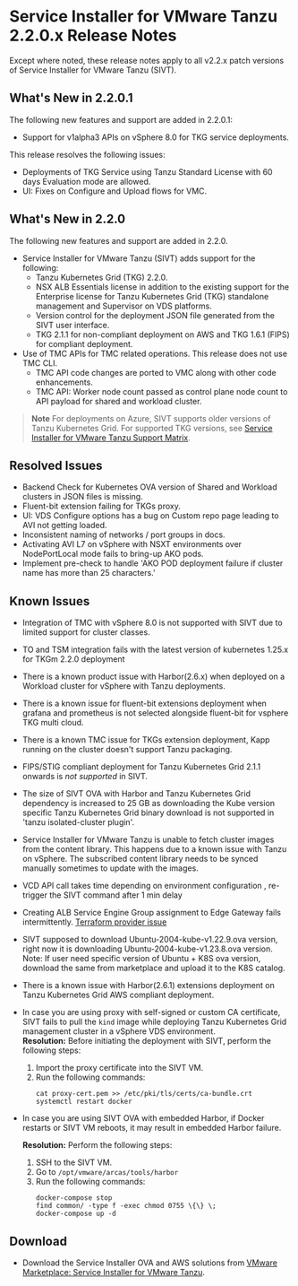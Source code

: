 # Service Installer for VMware Tanzu 2.2.0.x Release Notes

Except where noted, these release notes apply to all v2.2.x patch versions of Service Installer for VMware Tanzu (SIVT).

## What's New in 2.2.0.1
The following new features and support are added in 2.2.0.1:

- Support for v1alpha3 APIs on vSphere 8.0 for TKG service deployments.

This release resolves the following issues:

- Deployments of TKG Service using Tanzu Standard License with 60 days Evaluation mode are allowed.
- UI: Fixes on Configure and Upload flows for VMC.

## What's New in 2.2.0
The following new features and support are added in 2.2.0.

- Service Installer for VMware Tanzu (SIVT) adds support for the following:
  - Tanzu Kubernetes Grid (TKG) 2.2.0.
  - NSX ALB Essentials license in addition to the existing support for the Enterprise license for Tanzu Kubernetes Grid (TKG) standalone management and Supervisor on VDS platforms.
  - Version control for the deployment JSON file generated from the SIVT user interface.
  - TKG 2.1.1 for non-compliant deployment on AWS and TKG 1.6.1 (FIPS) for compliant deployment.
- Use of TMC APIs for TMC related operations. This release does not use TMC CLI. 
  - TMC API code changes are ported to VMC along with other code enhancements.
  - TMC API: Worker node count passed as control plane node count to API payload for shared and workload cluster.

> **Note** For deployments on Azure, SIVT supports older versions of Tanzu Kubernetes Grid. For supported TKG versions, see [Service Installer for VMware Tanzu Support Matrix](index.md#sivt-support).

## Resolved Issues
- Backend Check for Kubernetes OVA version of Shared and Workload clusters in JSON files is missing.
- Fluent-bit extension failing for TKGs proxy.
- UI: VDS Configure options has a bug on Custom repo page leading to AVI not getting loaded.
- Inconsistent naming of networks / port groups in docs.
- Activating AVI L7 on vSphere with NSXT environments over NodePortLocal mode fails to bring-up AKO pods.
- Implement pre-check to handle 'AKO POD deployment failure if cluster name has more than 25 characters.'

## Known Issues
- Integration of TMC with vSphere 8.0 is not supported with SIVT due to limited support for cluster classes.
- TO and TSM integration fails with the latest version of kubernetes 1.25.x for TKGm 2.2.0 deployment
- There is a known product issue with Harbor(2.6.x) when deployed on a Workload cluster for vSphere with Tanzu deployments.
- There is a known issue for fluent-bit extensions deployment when grafana and prometheus is not selected alongside fluent-bit for vsphere TKG multi cloud.
- There is a known TMC issue for TKGs extension deployment, Kapp running on the cluster doesn't support Tanzu packaging.
- FIPS/STIG compliant deployment for Tanzu Kubernetes Grid 2.1.1 onwards is *not supported* in SIVT.
- The size of SIVT OVA with Harbor and Tanzu Kubernetes Grid dependency is increased to 25 GB as downloading the Kube version specific Tanzu Kubernetes Grid binary download is not supported in 'tanzu isolated-cluster plugin'.
- Service Installer for VMware Tanzu is unable to fetch cluster images from the content library. This happens due to a known issue with Tanzu on vSphere. The subscribed content library needs to be synced manually sometimes to update with the images.
- VCD API call takes time depending on environment configuration , re-trigger the SIVT command after 1 min delay
- Creating ALB Service Engine Group assignment to Edge Gateway fails intermittently. [Terraform provider issue](https://github.com/vmware/terraform-provider-vcd/issues/923)
- SIVT supposed to download Ubuntu-2004-kube-v1.22.9.ova version, right now it is downloading Ubuntu-2004-kube-v1.23.8.ova version.
  Note: If user need specific version of Ubuntu + K8S ova version, download the same from marketplace and upload it to the K8S catalog.
- There is a known issue with Harbor(2.6.1) extensions deployment on Tanzu Kubernetes Grid AWS compliant deployment.

- In case you are using proxy with self-signed or custom CA certificate, SIVT fails to pull the `kind` image while deploying Tanzu Kubernetes Grid management cluster in a vSphere VDS environment.</br>
  **Resolution:** Before initiating the deployment with SIVT, perform the following steps:

  1. Import the proxy certificate into the SIVT VM.
  1. Run the following commands:
      ```
      cat proxy-cert.pem >> /etc/pki/tls/certs/ca-bundle.crt
      systemctl restart docker
      ```
- In case you are using SIVT OVA with embedded Harbor, if Docker restarts or SIVT VM reboots, it may result in embedded Harbor failure.

  **Resolution:** Perform the following steps:

  1. SSH to the SIVT VM.
  2. Go to `/opt/vmware/arcas/tools/harbor`
  3. Run the following commands:
      ```
      docker-compose stop
      find common/ -type f -exec chmod 0755 \{\} \;
      docker-compose up -d
      ```

## Download

- Download the Service Installer OVA and AWS solutions from [VMware Marketplace: Service Installer for VMware Tanzu](https://marketplace.cloud.vmware.com/services/details/service-installer-for-vmware-tanzu-1?slug=true).

